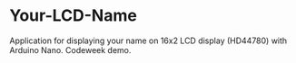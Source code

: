 # Your-LCD-Name
Application for displaying your name on 16x2 LCD display (HD44780) with Arduino Nano. Codeweek demo.
